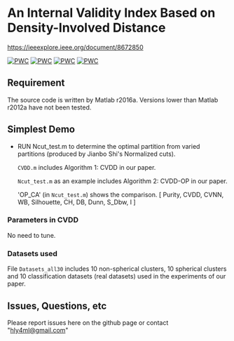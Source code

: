 # An Internal Validity Index Based on Density-Involved Distance
https://ieeexplore.ieee.org/document/8672850

[![PWC](https://img.shields.io/endpoint.svg?url=https://paperswithcode.com/badge/an-internal-validity-index-based-on-density/clustering-algorithms-evaluation-on-pathbased)](https://paperswithcode.com/sota/clustering-algorithms-evaluation-on-pathbased?p=an-internal-validity-index-based-on-density)
[![PWC](https://img.shields.io/endpoint.svg?url=https://paperswithcode.com/badge/an-internal-validity-index-based-on-density/clustering-algorithms-evaluation-on-iris)](https://paperswithcode.com/sota/clustering-algorithms-evaluation-on-iris?p=an-internal-validity-index-based-on-density)
[![PWC](https://img.shields.io/endpoint.svg?url=https://paperswithcode.com/badge/an-internal-validity-index-based-on-density/clustering-algorithms-evaluation-on)](https://paperswithcode.com/sota/clustering-algorithms-evaluation-on?p=an-internal-validity-index-based-on-density)
[![PWC](https://img.shields.io/endpoint.svg?url=https://paperswithcode.com/badge/an-internal-validity-index-based-on-density/clustering-algorithms-evaluation-on-seeds)](https://paperswithcode.com/sota/clustering-algorithms-evaluation-on-seeds?p=an-internal-validity-index-based-on-density)

## Requirement

The source code is written by Matlab r2016a. Versions lower than Matlab r2012a have not been tested.

## Simplest Demo

- RUN Ncut_test.m to determine the optimal partition from varied partitions (produced by Jianbo Shi's Normalized cuts). 

  `CVDD.m` includes Algorithm 1: CVDD in our paper.
  
  `Ncut_test.m` as an example includes Algorithm 2: CVDD-OP in our paper.

  'OP_CA' (in `Ncut_test.m`) shows the comparison. [ Purity, CVDD, CVNN, WB, Silhouette, CH, DB, Dunn, S_Dbw, I ]

### Parameters in CVDD

No need to tune.

### Datasets used

File `Datasets_all30` includes 10 non-spherical clusters, 10 spherical clusters and 10 classification datasets (real datasets) used in the experiments of our paper.


## Issues, Questions, etc

Please report issues here on the github page or contact "hly4ml@gmail.com"
